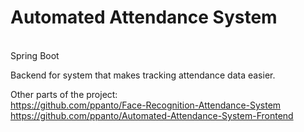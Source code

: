 # Automated Attendance System
<br/>
Spring Boot<br/>

Backend for system that makes tracking attendance data easier.<br/>

Other parts of the project:<br/>
https://github.com/ppanto/Face-Recognition-Attendance-System<br/>
https://github.com/ppanto/Automated-Attendance-System-Frontend<br/>
